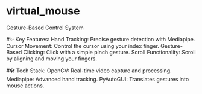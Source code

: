 # virtual_mouse
Gesture-Based Control System


#✨ Key Features:
Hand Tracking: Precise gesture detection with Mediapipe.
Cursor Movement: Control the cursor using your index finger.
Gesture-Based Clicking: Click with a simple pinch gesture.
Scroll Functionality: Scroll by aligning and moving your fingers.


#🛠️ Tech Stack:
OpenCV: Real-time video capture and processing.
Mediapipe: Advanced hand tracking.
PyAutoGUI: Translates gestures into mouse actions.
